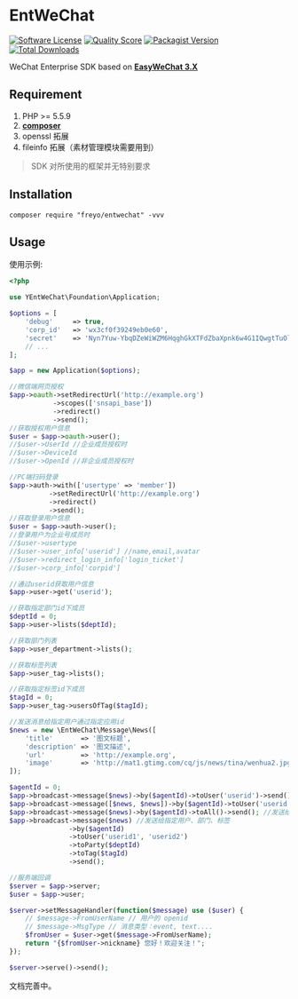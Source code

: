 # EntWeChat

[![Software License](https://img.shields.io/badge/license-MIT-brightgreen.svg?style=flat-square)](LICENSE)
[![Quality Score](https://img.shields.io/scrutinizer/g/freyo/entwechat.svg?style=flat-square)](https://scrutinizer-ci.com/g/freyo/entwechat)
[![Packagist Version](https://img.shields.io/packagist/v/freyo/entwechat.svg?style=flat-square)](https://packagist.org/packages/freyo/entwechat)
[![Total Downloads](https://img.shields.io/packagist/dt/freyo/entwechat.svg?style=flat-square)](https://packagist.org/packages/freyo/entwechat)

WeChat Enterprise SDK based on **[EasyWeChat 3.X](https://github.com/overtrue/wechat)**

## Requirement

1. PHP >= 5.5.9
2. **[composer](https://getcomposer.org/)**
3. openssl 拓展
4. fileinfo 拓展（素材管理模块需要用到）

> SDK 对所使用的框架并无特别要求

## Installation

```shell
composer require "freyo/entwechat" -vvv
```

## Usage

使用示例:

```php
<?php

use YEntWeChat\Foundation\Application;

$options = [
    'debug'     => true,
    'corp_id'   => 'wx3cf0f39249eb0e60',
    'secret'    => 'Nyn7Yuw-YbqDZeWiWZM6HqghGkXTFdZbaXpnk6w4G1IQwgtTuOl_TN09ciwpQ-5X',
    // ...
];

$app = new Application($options);

//微信端网页授权
$app->oauth->setRedirectUrl('http://example.org')
           ->scopes(['snsapi_base'])
           ->redirect()
           ->send();
//获取授权用户信息
$user = $app->oauth->user();
//$user->UserId //企业成员授权时
//$user->DeviceId
//$user->OpenId //非企业成员授权时

//PC端扫码登录
$app->auth->with(['usertype' => 'member'])
          ->setRedirectUrl('http://example.org')
          ->redirect()
          ->send();
//获取登录用户信息
$user = $app->auth->user();
//登录用户为企业号成员时
//$user->usertype
//$user->user_info['userid'] //name,email,avatar
//$user->redirect_login_info['login_ticket']
//$user->corp_info['corpid']

//通过userid获取用户信息
$app->user->get('userid');

//获取指定部门id下成员
$deptId = 0;
$app->user->lists($deptId);

//获取部门列表
$app->user_department->lists();

//获取标签列表
$app->user_tag->lists();

//获取指定标签id下成员
$tagId = 0;
$app->user_tag->usersOfTag($tagId);

//发送消息给指定用户通过指定应用id
$news = new \EntWeChat\Message\News([
    'title'       => '图文标题',
    'description' => '图文描述',
    'url'         => 'http://example.org',
    'image'       => 'http://mat1.gtimg.com/cq/js/news/tina/wenhua2.jpg',
]);

$agentId = 0;
$app->broadcast->message($news)->by($agentId)->toUser('userid')->send(); //单图文
$app->broadcast->message([$news, $news])->by($agentId)->toUser('userid')->send(); //多图文
$app->broadcast->message($news)->by($agentId)->toAll()->send(); //发送给所有人
$app->broadcast->message($news) //发送给指定用户、部门、标签
               ->by($agentId)
               ->toUser('userid1', 'userid2')
               ->toParty($deptId)
               ->toTag($tagId)
               ->send();

//服务端回调
$server = $app->server;
$user = $app->user;

$server->setMessageHandler(function($message) use ($user) {
    // $message->FromUserName // 用户的 openid
    // $message->MsgType // 消息类型：event, text....
    $fromUser = $user->get($message->FromUserName);
    return "{$fromUser->nickname} 您好！欢迎关注！";
});

$server->serve()->send();
```

文档完善中。
